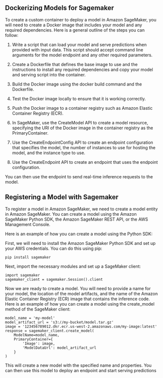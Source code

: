 ## Dockerizing Models for Sagemaker

To create a custom container to deploy a model in Amazon SageMaker, you will need to create a Docker image that includes your model and any required dependencies. Here is a general outline of the steps you can follow:

1. Write a script that can load your model and serve predictions when provided with input data. This script should accept command line arguments for the model endpoint and any other required parameters.

2. Create a Dockerfile that defines the base image to use and the instructions to install any required dependencies and copy your model and serving script into the container.

3. Build the Docker image using the docker build command and the Dockerfile.

4. Test the Docker image locally to ensure that it is working correctly.

5. Push the Docker image to a container registry such as Amazon Elastic Container Registry (ECR).

6. In SageMaker, use the CreateModel API to create a model resource, specifying the URI of the Docker image in the container registry as the PrimaryContainer.

7. Use the CreateEndpointConfig API to create an endpoint configuration that specifies the model, the number of instances to use for hosting the model, and the instance type to use.

8. Use the CreateEndpoint API to create an endpoint that uses the endpoint configuration.

You can then use the endpoint to send real-time inference requests to the model.

## Registering a Model with Sagemaker
To register a model in Amazon SageMaker, we need to create a model entity in Amazon SageMaker. You can create a model using the Amazon SageMaker Python SDK, the Amazon SageMaker REST API, or the AWS Management Console.

Here is an example of how you can create a model using the Python SDK:

First, we will need to install the Amazon SageMaker Python SDK and set up your AWS credentials. You can do this using pip:

```
pip install sagemaker
```
Next, import the necessary modules and set up a SageMaker client:
```
import sagemaker
sagemaker_client = sagemaker.Session().client
```
Now we are ready to create a model. You will need to provide a name for your model, the location of the model artifacts, and the name of the Amazon Elastic Container Registry (ECR) image that contains the inference code.
Here is an example of how you can create a model using the create_model method of the SageMaker client:
```
model_name = 'my-model'
model_artifact_url = 's3://my-bucket/model.tar.gz'
image = '123456789012.dkr.ecr.us-west-2.amazonaws.com/my-image:latest'
response = sagemaker_client.create_model(
    ModelName=model_name,
    PrimaryContainer={
        'Image': image,
        'ModelDataUrl': model_artifact_url
    }
)
```
This will create a new model with the specified name and properties. You can then use this model to deploy an endpoint and start serving predictions